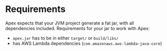 # Requirements

Apex expects that your JVM project generate a fat jar, with all dependencies included. Requirements for your jar to work with Apex:

- `apex.jar` has to be in either `target/` or `build/libs/`
- has AWS Lambda dependencies (`com.amazonaws.aws-lambda-java-core`)
